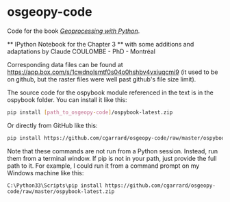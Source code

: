 # osgeopy-code

Code for the book [*Geoprocessing with Python*](http://manning.com/garrard/?a_aid=geopy&a_bid=c3bae5be).

** IPython Notebook for the Chapter 3 ** with some additions and adaptations by Claude COULOMBE - PhD - Montréal

Corresponding data files can be found at <https://app.box.com/s/1cwdnolsmtf0s04o0hshbv4vxiuqcmi9> (it used to be on github, but the raster files were well past github's file size limit).

The source code for the ospybook module referenced in the text is in the ospybook folder. You can install it like this:

```bash
pip install [path_to_osgeopy-code]/ospybook-latest.zip
```

Or directly from GitHub like this:

```bash
pip install https://github.com/cgarrard/osgeopy-code/raw/master/ospybook-latest.zip
```

Note that these commands are not run from a Python session. Instead, run them from a terminal window. If pip is not in your path, just provide the full path to it. For example, I could run it from a command prompt on my Windows machine like this:

```text
C:\Python33\Scripts\pip install https://github.com/cgarrard/osgeopy-code/raw/master/ospybook-latest.zip
```
